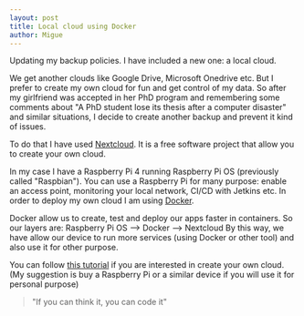 ```yaml
---
layout: post
title: Local cloud using Docker
author: Migue
---
```


Updating my backup policies. I have included a new one: a local cloud.

We get another clouds like Google Drive, Microsoft Onedrive etc. But I prefer to create my own cloud for fun and get control of my data. So after my girlfriend was accepted in her PhD program and remembering some comments about "A PhD student lose its thesis after a computer disaster" and similar situations, I decide to create another backup and prevent it kind of issues.
  

To do that I have used [Nextcloud](https://nextcloud.com/). It is a free software project that allow you to create your own cloud.
  
In my case I have a Raspberry Pi 4 running Raspberry Pi OS (previously called "Raspbian"). You can use a Raspberry Pi for many purpose: enable an access point, monitoring your local network, CI/CD with Jetkins etc. In order to deploy my own cloud I am using [Docker](https://www.docker.com/products/docker-desktop/).
  
Docker allow us to create, test and deploy our apps faster in containers. So our layers are:
Raspberry Pi OS --> Docker --> Nextcloud
By this way, we have allow our device to run more services (using Docker or other tool) and also use it for other purpose.

  
You can follow [this tutorial](https://www.cherryservers.com/blog/install-nextcloud-docker) if you are interested in create your own cloud.
(My suggestion is buy a Raspberry Pi or a similar device if you will use it for personal purpose)
  



> "If you can think it, you can code it"

